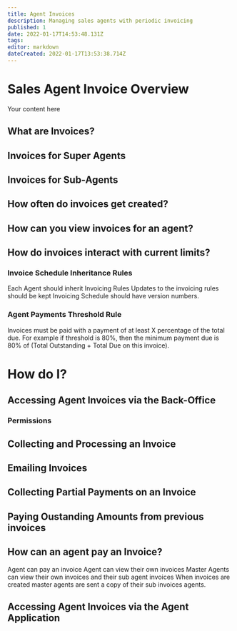 ```yaml
---
title: Agent Invoices
description: Managing sales agents with periodic invoicing
published: 1
date: 2022-01-17T14:53:48.131Z
tags: 
editor: markdown
dateCreated: 2022-01-17T13:53:38.714Z
---
```


# Sales Agent Invoice Overview
Your content here


## What are Invoices?

## Invoices for Super Agents

## Invoices for Sub-Agents


## How often do invoices get created?

## How can you view invoices for an agent?

## How do invoices interact with current limits?


### Invoice Schedule Inheritance Rules

Each Agent should inherit Invoicing Rules
Updates to the invoicing rules should be kept
Invoicing Schedule should have version numbers.
### Agent Payments Threshold Rule
Invoices must be paid with a payment of at least X percentage of the total due.
For example if threshold is 80%, then the minimum payment due is 80% of (Total Outstanding + Total Due on this invoice).


# How do I?

## Accessing Agent Invoices via the Back-Office
### Permissions
## Collecting and Processing an Invoice
## Emailing Invoices
## Collecting Partial Payments on an Invoice
## Paying Oustanding Amounts from previous invoices
## How can an agent pay an Invoice?

Agent can pay an invoice
Agent can view their own invoices
Master Agents can view their own invoices and their sub agent invoices
When invoices are created master agents are sent a copy of their sub invoices agents.


## Accessing Agent Invoices via the Agent Application
